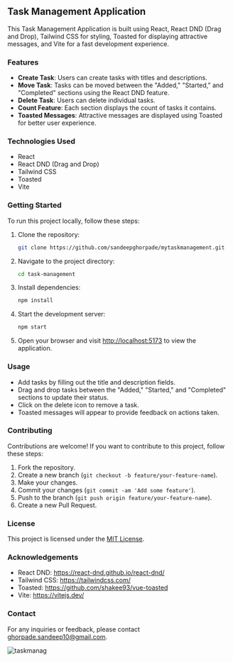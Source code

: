 ## Task Management Application

This Task Management Application is built using React, React DND (Drag and Drop), Tailwind CSS for styling, Toasted for displaying attractive messages, and Vite for a fast development experience.

### Features

- **Create Task**: Users can create tasks with titles and descriptions.
- **Move Task**: Tasks can be moved between the "Added," "Started," and "Completed" sections using the React DND feature.
- **Delete Task**: Users can delete individual tasks.
- **Count Feature**: Each section displays the count of tasks it contains.
- **Toasted Messages**: Attractive messages are displayed using Toasted for better user experience.

### Technologies Used

- React
- React DND (Drag and Drop)
- Tailwind CSS
- Toasted
- Vite

### Getting Started

To run this project locally, follow these steps:

1. Clone the repository:

   ```bash
   git clone https://github.com/sandeepghorpade/mytaskmanagement.git
   ```

2. Navigate to the project directory:

   ```bash
   cd task-management
   ```

3. Install dependencies:

   ```bash
   npm install
   ```

4. Start the development server:

   ```bash
   npm start
   ```

5. Open your browser and visit [http://localhost:5173](http://localhost:5173/) to view the application.

### Usage

- Add tasks by filling out the title and description fields.
- Drag and drop tasks between the "Added," "Started," and "Completed" sections to update their status.
- Click on the delete icon to remove a task.
- Toasted messages will appear to provide feedback on actions taken.

### Contributing

Contributions are welcome! If you want to contribute to this project, follow these steps:

1. Fork the repository.
2. Create a new branch (`git checkout -b feature/your-feature-name`).
3. Make your changes.
4. Commit your changes (`git commit -am 'Add some feature'`).
5. Push to the branch (`git push origin feature/your-feature-name`).
6. Create a new Pull Request.

### License

This project is licensed under the [MIT License](LICENSE).

### Acknowledgements

- React DND: https://react-dnd.github.io/react-dnd/
- Tailwind CSS: https://tailwindcss.com/
- Toasted: https://github.com/shakee93/vue-toasted
- Vite: https://vitejs.dev/

### Contact

For any inquiries or feedback, please contact [ghorpade.sandeep10@gmail.com](mailto:ghorpade.sandeep10@gmail.com).

![taskmanag](https://github.com/sandeepghorpade/mytaskmanagement/assets/26294200/fb89e893-10c0-4a82-9965-e48521800881)


